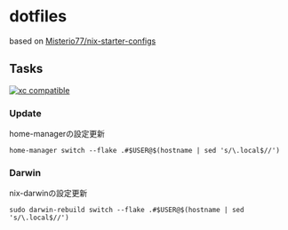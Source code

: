 # dotfiles

based on [Misterio77/nix-starter-configs](https://github.com/Misterio77/nix-starter-configs)

## Tasks

[![xc compatible](https://xcfile.dev/badge.svg)](https://xcfile.dev)

### Update

home-managerの設定更新

```shell
home-manager switch --flake .#$USER@$(hostname | sed 's/\.local$//')
```

### Darwin

nix-darwinの設定更新

```shell
sudo darwin-rebuild switch --flake .#$USER@$(hostname | sed 's/\.local$//')
```

